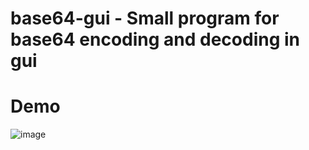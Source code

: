 # base64-gui - Small program for base64 encoding and decoding in gui

# Demo

![image](https://github.com/user-attachments/assets/d7324b53-7975-4f98-b3c1-8b5d813e6691)
